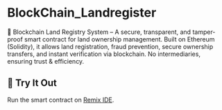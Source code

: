 # BlockChain_Landregister
🏡 Blockchain Land Registry System – A secure, transparent, and tamper-proof smart contract for land ownership management. Built on Ethereum (Solidity), it allows land registration, fraud prevention, secure ownership transfers, and instant verification via blockchain. No intermediaries, ensuring trust &amp; efficiency.

## 🚀 Try It Out  
Run the smart contract on [Remix IDE](https://remix.ethereum.org/#lang=en&optimize=false&runs=200&evmVersion=null&version=soljson-v0.8.26+commit.8a97fa7a.js).  

